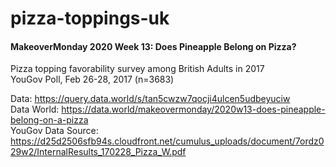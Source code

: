 # pizza-toppings-uk


<H4>MakeoverMonday 2020 Week 13: Does Pineapple Belong on Pizza?</H4>


Pizza topping favorability survey among British Adults in 2017<br/>
YouGov Poll, Feb 26-28, 2017 (n=3683)<br/>

Data: https://query.data.world/s/tan5cwzw7qocji4ulcen5udbeyuciw <br/>
Data World: https://data.world/makeovermonday/2020w13-does-pineapple-belong-on-a-pizza <br/>
YouGov Data Source: https://d25d2506sfb94s.cloudfront.net/cumulus_uploads/document/7ordz029w2/InternalResults_170228_Pizza_W.pdf

